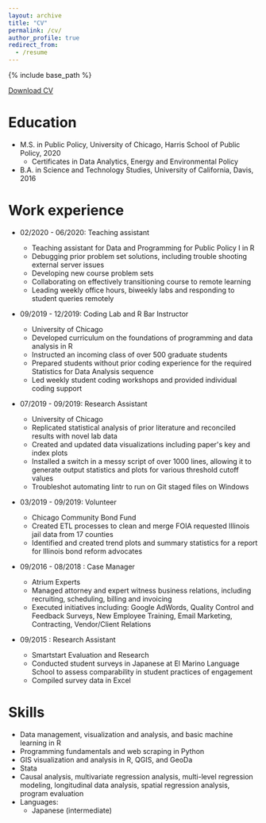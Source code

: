 ```yaml
---
layout: archive
title: "CV"
permalink: /cv/
author_profile: true
redirect_from:
  - /resume
---
```


{% include base_path %}

[Download CV](http://rhbertoldi.github.io/files/Resume-2020.pdf)

Education
======
* M.S. in Public Policy, University of Chicago, Harris School of Public Policy, 2020 
  * Certificates in Data Analytics, Energy and Environmental Policy   
* B.A. in Science and Technology Studies, University of California, Davis, 2016

Work experience
======
* 02/2020 - 06/2020: Teaching assistant
  * Teaching assistant for Data and Programming for Public Policy I in R 
  * Debugging prior problem set solutions, including trouble shooting external server issues
  * Developing new course problem sets 
  * Collaborating on effectively transitioning course to remote learning   
  * Leading weekly office hours, biweekly labs and responding to student queries remotely 
  
* 09/2019 - 12/2019: Coding Lab and R Bar Instructor
  * University of Chicago
  * Developed curriculum on the foundations of programming and data analysis in R 
  * Instructed an incoming class of over 500 graduate students
  * Prepared students without prior coding experience for the required Statistics for Data Analysis sequence
  * Led weekly student coding workshops and provided individual coding support 

* 07/2019 - 09/2019: Research Assistant
  * University of Chicago
  * Replicated statistical analysis of prior literature and reconciled results with novel lab data 
  * Created and updated data visualizations including paper's key and index plots 
  * Installed a switch in a messy script of over 1000 lines, allowing it to generate output statistics and plots for various threshold cutoff values
  * Troubleshot automating lintr to run on Git staged files on Windows

* 03/2019 - 09/2019: Volunteer
  * Chicago Community Bond Fund 
  *	Created ETL processes to clean and merge FOIA requested Illinois jail data from 17 counties
  * Identified and created trend plots and summary statistics for a report for Illinois bond reform advocates  

  
* 09/2016 - 08/2018 : Case Manager
  * Atrium Experts 
  * Managed attorney and expert witness business relations, including recruiting, scheduling, billing and invoicing 
  * Executed initiatives including: Google AdWords, Quality Control and Feedback Surveys, New Employee Training, Email Marketing, Contracting, Vendor/Client Relations 
  
* 09/2015 : Research Assistant
  * Smartstart Evaluation and Research 
  * Conducted student surveys in Japanese at El Marino Language School to assess comparability in student practices of engagement 
  * Compiled survey data in Excel 
  
Skills
======
* Data management, visualization and analysis, and basic machine learning in R 
* Programming fundamentals and web scraping in Python 
* GIS visualization and analysis in R, QGIS, and GeoDa
* Stata
* Causal analysis, multivariate regression analysis, multi-level regression modeling, longitudinal data analysis, spatial regression analysis, program evaluation 
* Languages:
  * Japanese (intermediate) 
